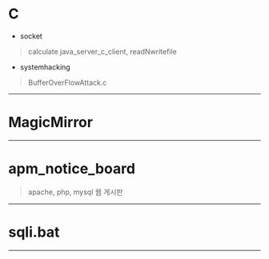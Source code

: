 # C
- socket
> calculate
> java_server_c_client,
> readNwritefile

- systemhacking
> BufferOverFlowAttack.c

---

# MagicMirror

---

# apm_notice_board
> apache, php, mysql 웹 게시판

---

# sqli.bat

---
